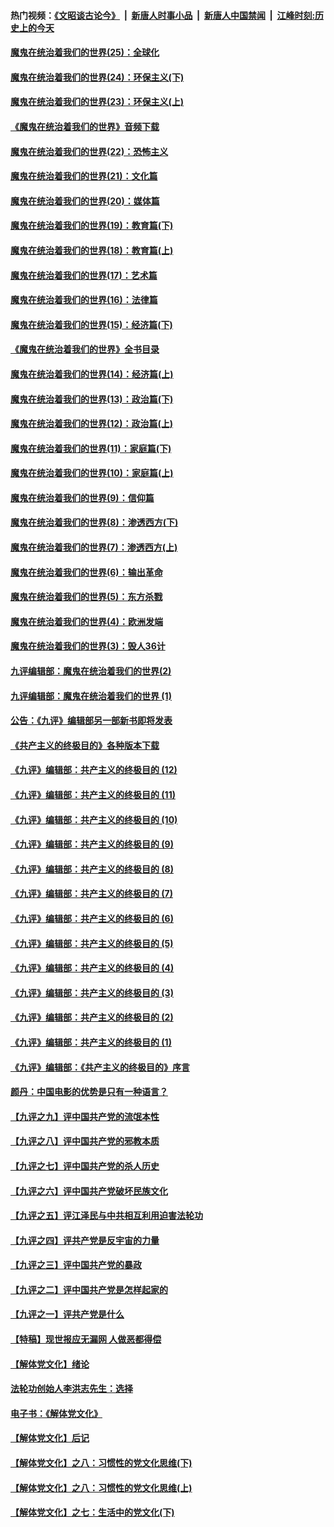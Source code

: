 #### 热门视频：[《文昭谈古论今》](https://github.com/gfw-breaker/wenzhao/blob/master/README.md?t=11090933) &nbsp;|&nbsp; [新唐人时事小品](https://github.com/gfw-breaker/ntdtv-comedy/blob/master/README.md?t=11090933) &nbsp;|&nbsp; [新唐人中国禁闻](https://github.com/gfw-breaker/ntdtv-news/blob/master/README.md?t=11090933) &nbsp;|&nbsp; [江峰时刻:历史上的今天](https://github.com/gfw-breaker/today-in-history/blob/master/README.md?t=11090933) 

#### [魔鬼在统治着我们的世界(25)：全球化](../pages/nsc422/n10788205.md?t=11090933) 

#### [魔鬼在统治着我们的世界(24)：环保主义(下)](../pages/nsc422/n10695307.md?t=11090933) 

#### [魔鬼在统治着我们的世界(23)：环保主义(上)](../pages/nsc422/n10688613.md?t=11090933) 

#### [《魔鬼在统治着我们的世界》音频下载](../pages/nsc422/n10635553.md?t=11090933) 

#### [魔鬼在统治着我们的世界(22)：恐怖主义](../pages/nsc422/n10614727.md?t=11090933) 

#### [魔鬼在统治着我们的世界(21)：文化篇](../pages/nsc422/n10597706.md?t=11090933) 

#### [魔鬼在统治着我们的世界(20)：媒体篇](../pages/nsc422/n10586579.md?t=11090933) 

#### [魔鬼在统治着我们的世界(19)：教育篇(下)](../pages/nsc422/n10564808.md?t=11090933) 

#### [魔鬼在统治着我们的世界(18)：教育篇(上)](../pages/nsc422/n10526970.md?t=11090933) 

#### [魔鬼在统治着我们的世界(17)：艺术篇](../pages/nsc422/n10499093.md?t=11090933) 

#### [魔鬼在统治着我们的世界(16)：法律篇](../pages/nsc422/n10485969.md?t=11090933) 

#### [魔鬼在统治着我们的世界(15)：经济篇(下)](../pages/nsc422/n10469975.md?t=11090933) 

#### [《魔鬼在统治着我们的世界》全书目录](../pages/nsc422/n10464261.md?t=11090933) 

#### [魔鬼在统治着我们的世界(14)：经济篇(上)](../pages/nsc422/n10457370.md?t=11090933) 

#### [魔鬼在统治着我们的世界(13)：政治篇(下)](../pages/nsc422/n10448270.md?t=11090933) 

#### [魔鬼在统治着我们的世界(12)：政治篇(上)](../pages/nsc422/n10444576.md?t=11090933) 

#### [魔鬼在统治着我们的世界(11)：家庭篇(下)](../pages/nsc422/n10440961.md?t=11090933) 

#### [魔鬼在统治着我们的世界(10)：家庭篇(上)](../pages/nsc422/n10435448.md?t=11090933) 

#### [魔鬼在统治着我们的世界(9)：信仰篇](../pages/nsc422/n10432159.md?t=11090933) 

#### [魔鬼在统治着我们的世界(8)：渗透西方(下)](../pages/nsc422/n10429603.md?t=11090933) 

#### [魔鬼在统治着我们的世界(7)：渗透西方(上)](../pages/nsc422/n10426013.md?t=11090933) 

#### [魔鬼在统治着我们的世界(6)：输出革命](../pages/nsc422/n10421536.md?t=11090933) 

#### [魔鬼在统治着我们的世界(5)：东方杀戮](../pages/nsc422/n10417707.md?t=11090933) 

#### [魔鬼在统治着我们的世界(4)：欧洲发端](../pages/nsc422/n10414890.md?t=11090933) 

#### [魔鬼在统治着我们的世界(3)：毁人36计](../pages/nsc422/n10411583.md?t=11090933) 

#### [九评编辑部：魔鬼在统治着我们的世界(2)](../pages/nsc422/n10410036.md?t=11090933) 

#### [九评编辑部：魔鬼在统治着我们的世界 (1)](../pages/nsc422/n10406825.md?t=11090933) 

#### [公告：《九评》编辑部另一部新书即将发表](../pages/nsc422/n10405104.md?t=11090933) 

#### [《共产主义的终极目的》各种版本下载](../pages/nsc422/n10022138.md?t=11090933) 

#### [《九评》编辑部：共产主义的终极目的 (12)](../pages/nsc422/n9933272.md?t=11090933) 

#### [《九评》编辑部：共产主义的终极目的 (11)](../pages/nsc422/n9924973.md?t=11090933) 

#### [《九评》编辑部：共产主义的终极目的 (10)](../pages/nsc422/n9920883.md?t=11090933) 

#### [《九评》编辑部：共产主义的终极目的 (9)](../pages/nsc422/n9916363.md?t=11090933) 

#### [《九评》编辑部：共产主义的终极目的 (8)](../pages/nsc422/n9912488.md?t=11090933) 

#### [《九评》编辑部：共产主义的终极目的 (7)](../pages/nsc422/n9901176.md?t=11090933) 

#### [《九评》编辑部：共产主义的终极目的 (6)](../pages/nsc422/n9899359.md?t=11090933) 

#### [《九评》编辑部：共产主义的终极目的 (5)](../pages/nsc422/n9893174.md?t=11090933) 

#### [《九评》编辑部：共产主义的终极目的 (4)](../pages/nsc422/n9891246.md?t=11090933) 

#### [《九评》编辑部：共产主义的终极目的 (3)](../pages/nsc422/n9879879.md?t=11090933) 

#### [《九评》编辑部：共产主义的终极目的 (2)](../pages/nsc422/n9876205.md?t=11090933) 

#### [《九评》编辑部：共产主义的终极目的 (1)](../pages/nsc422/n9865857.md?t=11090933) 

#### [《九评》编辑部：《共产主义的终极目的》序言](../pages/nsc422/n9862666.md?t=11090933) 

#### [颜丹：中国电影的优势是只有一种语言？](../pages/nsc422/n9583062.md?t=11090933) 

#### [【九评之九】评中国共产党的流氓本性](../pages/nsc422/n737542.md?t=11090933) 

#### [【九评之八】评中国共产党的邪教本质](../pages/nsc422/n735942.md?t=11090933) 

#### [【九评之七】评中国共产党的杀人历史](../pages/nsc422/n733806.md?t=11090933) 

#### [【九评之六】评中国共产党破坏民族文化](../pages/nsc422/n731667.md?t=11090933) 

#### [【九评之五】评江泽民与中共相互利用迫害法轮功](../pages/nsc422/n730058.md?t=11090933) 

#### [【九评之四】评共产党是反宇宙的力量](../pages/nsc422/n727814.md?t=11090933) 

#### [【九评之三】评中国共产党的暴政](../pages/nsc422/n725597.md?t=11090933) 

#### [【九评之二】评中国共产党是怎样起家的](../pages/nsc422/n723946.md?t=11090933) 

#### [【九评之一】评共产党是什么](../pages/nsc422/n722529.md?t=11090933) 

#### [【特稿】现世报应无漏网 人做恶都得偿](../pages/nsc422/n4215167.md?t=11090933) 

#### [【解体党文化】绪论](../pages/nsc422/n1449356.md?t=11090933) 

#### [法轮功创始人李洪志先生：选择](../pages/nsc422/n3580738.md?t=11090933) 

#### [电子书：《解体党文化》](../pages/nsc422/n1573484.md?t=11090933) 

#### [【解体党文化】后记](../pages/nsc422/n1531999.md?t=11090933) 

#### [【解体党文化】之八：习惯性的党文化思维(下)](../pages/nsc422/n1526477.md?t=11090933) 

#### [【解体党文化】之八：习惯性的党文化思维(上)](../pages/nsc422/n1520631.md?t=11090933) 

#### [【解体党文化】之七：生活中的党文化(下)](../pages/nsc422/n1513446.md?t=11090933) 

